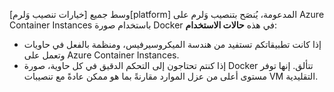 وسط جميع [خيارات تنصيب وَلرم][platform] المدعومة، يُنصَح بتنصيب وَلرم على Azure Container Instances باستخدام صورة Docker في هذه **حالات الاستخدام**:

* إذا كانت تطبيقاتكم تستفيد من هندسة الميكروسيرفيس، ومنظمة بالفعل في حاويات وتعمل على Azure Container Instances.
* إذا كنتم تحتاجون إلى التحكم الدقيق في كل حاوية، صورة Docker تتألق. إنها توفر مستوى أعلى من عزل الموارد مقارنةً بما هو ممكن عادةً مع تنصيبات VM التقليدية.